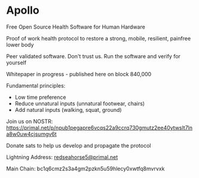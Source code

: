 # Apollo

Free Open Source Health Software for Human Hardware

Proof of work health protocol to restore a strong, mobile, resilient, painfree lower body

Peer validated software. Don't trust us. Run the software and verify for yourself

Whitepaper in progress - published here on block 840,000

Fundamental principles:

- Low time preference
- Reduce unnatural inputs (unnatural footwear, chairs)
- Add natural inputs (walking, squat, ground)

Join us on NOSTR: https://primal.net/p/npub1pegapre6vcqs22a9ccrq730gmutz2ee40ytwslt7lna8w0uw4cjsumgv6t


Donate sats to help us develop and propagate the protocol

Lightning Address: redseahorse5@primal.net

Main Chain: bc1q6cmz2s3a4gm2pzkn5u59hlecy0xwtfq8mvrvxk
